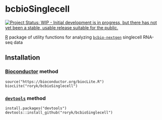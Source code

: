 [Bioconductor]: https://bioconductor.org
[R]: https://www.r-project.org

[`devtools`]: https://cran.r-project.org/package=devtools
[`bcbio-nextgen`]: https://bcbio-nextgen.readthedocs.io



# bcbioSinglecell

[![Project Status: WIP - Initial development is in progress, but there has not yet been a stable, usable release suitable for the public.](http://www.repostatus.org/badges/latest/wip.svg)](http://www.repostatus.org/#wip)

[R][] package of utility functions for analyzing [`bcbio-nextgen`][] singlecell RNA-seq data


## Installation

### [Bioconductor][] method

```{r}
source("https://bioconductor.org/biocLite.R")
biocLite("roryk/bcbioSinglecell")
```

### [`devtools`][] method

```{r}
install.packages("devtools")
devtools::install_github("roryk/bcbioSinglecell")
```

